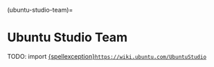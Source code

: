 (ubuntu-studio-team)=
# Ubuntu Studio Team

TODO: import [{spellexception}`https://wiki.ubuntu.com/UbuntuStudio`](https://wiki.ubuntu.com/UbuntuStudio)
